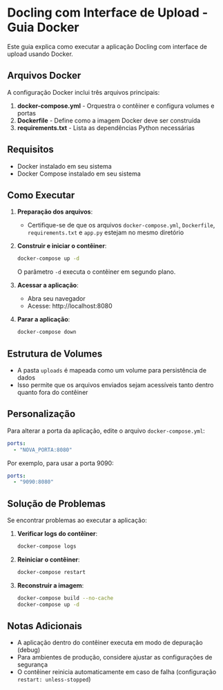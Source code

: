 # Docling com Interface de Upload - Guia Docker

Este guia explica como executar a aplicação Docling com interface de upload usando Docker.

## Arquivos Docker

A configuração Docker inclui três arquivos principais:

1. **docker-compose.yml** - Orquestra o contêiner e configura volumes e portas
2. **Dockerfile** - Define como a imagem Docker deve ser construída
3. **requirements.txt** - Lista as dependências Python necessárias

## Requisitos

- Docker instalado em seu sistema
- Docker Compose instalado em seu sistema

## Como Executar

1. **Preparação dos arquivos**:
   - Certifique-se de que os arquivos `docker-compose.yml`, `Dockerfile`, `requirements.txt` e `app.py` estejam no mesmo diretório

2. **Construir e iniciar o contêiner**:
   ```bash
   docker-compose up -d
   ```
   O parâmetro `-d` executa o contêiner em segundo plano.

3. **Acessar a aplicação**:
   - Abra seu navegador
   - Acesse: http://localhost:8080

4. **Parar a aplicação**:
   ```bash
   docker-compose down
   ```

## Estrutura de Volumes

- A pasta `uploads` é mapeada como um volume para persistência de dados
- Isso permite que os arquivos enviados sejam acessíveis tanto dentro quanto fora do contêiner

## Personalização

Para alterar a porta da aplicação, edite o arquivo `docker-compose.yml`:

```yaml
ports:
  - "NOVA_PORTA:8080"
```

Por exemplo, para usar a porta 9090:
```yaml
ports:
  - "9090:8080"
```

## Solução de Problemas

Se encontrar problemas ao executar a aplicação:

1. **Verificar logs do contêiner**:
   ```bash
   docker-compose logs
   ```

2. **Reiniciar o contêiner**:
   ```bash
   docker-compose restart
   ```

3. **Reconstruir a imagem**:
   ```bash
   docker-compose build --no-cache
   docker-compose up -d
   ```

## Notas Adicionais

- A aplicação dentro do contêiner executa em modo de depuração (debug)
- Para ambientes de produção, considere ajustar as configurações de segurança
- O contêiner reinicia automaticamente em caso de falha (configuração `restart: unless-stopped`)